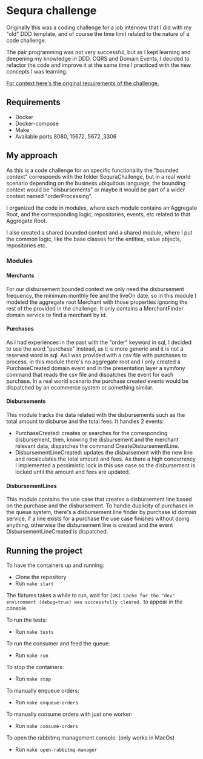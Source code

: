 # Sequra challenge

Originally this was a coding challenge for a job interview that I did with my "old" DDD template, and of course the time limit related to the nature of a code challenge.

The pair programming was not very successful, but as I kept learning and deepening my knowledge in DDD, CQRS and Domain Events, I decided to refactor the code and improve it at the same time I practiced with the new concepts I was learning.

[For context here's the original requirements of the challenge.](Challenge.md)


## Requirements

- Docker
- Docker-compose
- Make
- Available ports 8080, 15672, 5672 ,3306


## My approach

As this is a code challenge for an specific functionality the "bounded context" corresponds with the folder SequraChallenge, but in a real world scenario depending on the business ubiquitous language, the bounding context would be "disbursements" or maybe it would be part of a wider context named "orderProcessing".

I organized the code in modules, where each module contains an Aggregate Root, and the corresponding logic, repositories, events, etc related to that Aggregate Root.

I also created a shared bounded context and a shared module, where I put the common logic, like the base classes for the entities, value objects, repositories etc.

### Modules

#### Merchants

For our disbursement bounded context we only need the disbursement frequency, the minimum monthly fee and the liveOn date, so in this module I modeled the aggregate root Merchant with those properties ignoring the rest of the provided in the challenge. It only contains a MerchantFinder domain service to find a merchant by id.

#### Purchases

As I had experiences in the past with the "order" keyword in sql, I decided to use the word "purchase" instead, as it is more generic and it is not a reserved word in sql. As I was provided with a csv file with purchases to process, in this module there's no aggregate root and I only created a PurchaseCreated domain event and in the presentation layer a symfony command that reads the csv file and dispatches the event for each purchase. In a real world scenario the purchase created events would be dispatched by an ecommerce system or something similar.

#### Disbursements

This module tracks the data related with the disbursements such as the total amount to disburse and the total fees. It handles 2 events: 
- PurchaseCreated: creates or searches for the corresponding disbursement, then, knowing the disbursement and the merchant relevant data, dispatches the command CreateDisbursementLine.
- DisbursementLineCreated: updates the disbursement with the new line and recalculates the total amount and fees. As there a high concurrency I implemented a pessimistic lock in this use case so the disbursement is locked until the amount and fees are updated.

#### DisbursementLines

This module contains the use case that creates a disbursement line based on the purchase and the disbursement. To handle duplicity of purchases in the queue system, there's a disbursement line finder by purchase id domain service, if a line exists for a purchase the use case finishes without doing anything, otherwise the disbursement line is created and the event DisbursementLineCreated is dispatched.

## Running the project

To have the containers up and running:

- Clone the repository
- Run `make start`

The fixtures takes a while to run, wait for `[OK] Cache for the "dev" environment (debug=true) was successfully cleared.` to appear in the console.

To run the tests:

- Run `make tests`

To run the consumer and feed the queue:

- Run `make run`

To stop the containers:

- Run `make stop`

To manually enqueue orders:

- Run `make enqueue-orders`

To manually consume orders with just one worker:

- Run `make consume-orders`

To open the rabbitmq management console: (only works in MacOs)

- Run `make open-rabbitmq-manager`